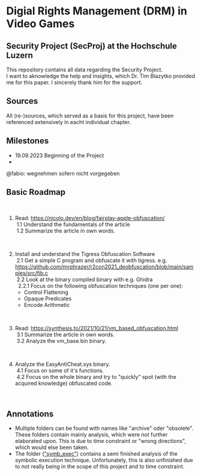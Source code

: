 # Digial Rights Management (DRM) in Video Games
## Security Project (SecProj) at the Hochschule Luzern
This repository contains all data regarding the Security Project.
<br>
I want to aknowledge the help and insights, which Dr. Tim Blazytko provided me for this paper. I sincerely thank him for the support.  

## Sources
All (re-)sources, which served as a basis for this project, have been referenced extensively in eacht individual chapter. 

## Milestones
- 19.09.2023 Beginning of the Project
- 
@fabio: wegnehmen sofern nicht vorgegeben



## Basic Roadmap
<br>

1. Read: https://nicolo.dev/en/blog/fairplay-apple-obfuscation/
<br>&nbsp;1.1 Understand the fundamentals of the article
<br>&nbsp;1.2 Summarize the article in own words.
<br>

2. Install and understand the Tigress Obfuscation Software
<br>&nbsp;2.1 Get a simple C program and obfuscate it with tigress. e.g. https://github.com/mrphrazer/r2con2021_deobfuscation/blob/main/samples/src/fib.c
<br>&nbsp;2.2 Look at the binary compiled binary with e.g. Ghidra
<br>&nbsp;&nbsp;2.2.1 Focus on the following obfuscation techniques (one per one):
    - Control Flattening
    - Opaque Predicates
    - Encode Arithmetic
<br>

3. Read: https://synthesis.to/2021/10/21/vm_based_obfuscation.html
<br>&nbsp;3.1 Summarize the article in own words.
<br>&nbsp;3.2 Analyze the vm_base.bin binary.
<br>

4. Analyze the EasyAntiCheat.sys binary.
<br>&nbsp;4.1 Focus on some of it's functions.
<br>&nbsp;4.2 Focus on the whole binary and try to "quickly" spot (with the acquired knowledge) obfuscated code.
<br>

## Annotations
- Multiple folders can be found with names like "archive" oder "obsolete". These folders contain mainly analysis, which were not further elaborated upon. This is due to time constraint or "wrong directions", which would else been taken.
- The folder (<a href="hslu_secproj/disasm_vm_obfuscators/symb_exec">"symb_exec"</a>) contains a semi finished analysis of the symbolic execution technique. Unfortunately, this is also unfinished due to not really being in the scope of this project and to time constraint.
